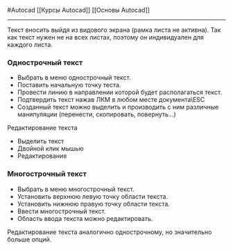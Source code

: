 #Autocad 
[[Курсы Autocad]]
[[Основы Autocad]]
__________

Текст вносить выйдя из видового экрана (рамка листа не активна). Так как текст нужен не на всех листах, поэтому он индивидуален для каждого листа.

### Однострочный текст
- Выбрать в меню однострочный текст.
- Поставить начальную точку теста.
- Провести линию в направлении которой будет располагаться текст.
- Подтвердить текст нажав ЛКМ в любом месте документа\ESC
- Созданный текст можно выделить и производить с ним различные манипуляции (перенести, скопировать, повернуть...)

Редактирование текста
- Выделить текст
- Двойной клик мышью
- Редактирование

### Многострочный текст
- Выбрать в меню многострочный текст.
- Установить верхнюю левую точку области текста.
- Установить нижнюю правую точку области текста.
- Ввести многострочный текст.
- Область ввода текста можно редактировать.

Редактирование текста аналогично однострочному, но значительно больше опций.
